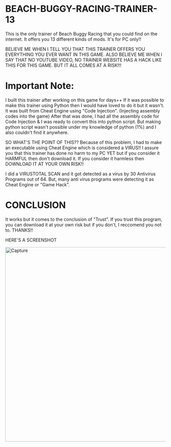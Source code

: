 # BEACH-BUGGY-RACING-TRAINER-13
This is the only trainer of Beach Buggy Racing that you could find on the internet. It offers you 13 different kinds of mods. It's for PC only!!

BELIEVE ME WHEN I TELL YOU THAT THIS TRAINER OFFERS YOU EVERYTHING YOU EVER WANT IN THIS GAME. 
ALSO BELIEVE ME WHEN I SAY THAT NO YOUTUBE VIDEO, NO TRAINER WEBSITE HAS A HACK LIKE THIS FOR THIS GAME.
BUT IT ALL COMES AT A RISK!!!

# Important Note:

I built this trainer after working on this game for days++
If it was possible to make this trainer using Python then I would have loved to do it but it wasn't.
It was built from Cheat Engine using "Code Injection". (Injecting assembly codes into the game)
After that was done, I had all the assembly code for Code Injection & I was ready to convert this into python script.
But making python script wasn't possible under my knowledge of python (1%) and I also couldn't find it anywhere.

SO WHAT'S THE POINT OF THIS??
Because of this problem, I had to make an executable using Cheat Engine which is considered a VIRUS!!
I assure you that this trainer has done no harm to my PC YET but if you consider it HARMFUL then 
don't download it. If you consider it harmless then DOWNLOAD IT AT YOUR OWN RISK!!


I did a VIRUSTOTAL SCAN and it got detected as a virus by 30 Antivirus Programs out of 64.
But, many anti virus programs were detecting it as Cheat Engine or "Game Hack".

# CONCLUSION
It works but it comes to the conclusion of "Trust". If you trust this program, you can download it
at your own risk but if you don't, I reccomend you not to. THANKS!!

HERE'S A SCREENSHOT


<img width="611" alt="Capture" src="https://github.com/AadityaKandel/BEACH-BUGGY-RACING-TRAINER-13/assets/71229713/b26443ce-8c81-426a-acfd-7e5c234c33a2">
